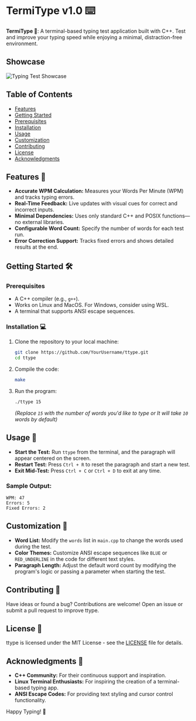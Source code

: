# TermiType v1.0 ⌨️

**TermiType 🚀**: A terminal-based typing test application built with C++. Test and improve your typing speed while enjoying a minimal, distraction-free environment.

## Showcase

![Typing Test Showcase](https://i.imgur.com/mYKjPvL.png)  

## Table of Contents

- [Features](#features-)
- [Getting Started](#getting-started-)
- [Prerequisites](#prerequisites)
- [Installation](#installation-)
- [Usage](#usage-)
- [Customization](#customization-)
- [Contributing](#contributing-)
- [License](#license-)
- [Acknowledgments](#acknowledgments-)

## Features 🚀

- **Accurate WPM Calculation:** Measures your Words Per Minute (WPM) and tracks typing errors.
- **Real-Time Feedback:** Live updates with visual cues for correct and incorrect inputs.
- **Minimal Dependencies:** Uses only standard C++ and POSIX functions—no external libraries.
- **Configurable Word Count:** Specify the number of words for each test run.
- **Error Correction Support:** Tracks fixed errors and shows detailed results at the end.

## Getting Started 🛠️

### Prerequisites

- A C++ compiler (e.g., `g++`).
- Works on Linux and MacOS. For Windows, consider using WSL.
- A terminal that supports ANSI escape sequences.

### Installation 💻

1. Clone the repository to your local machine:
   ```bash
   git clone https://github.com/YourUsername/ttype.git
   cd ttype
   ```

2. Compile the code:
   ```bash
   make 
   ```

3. Run the program:
   ```bash
   ./ttype 15
   ```
   *(Replace `15` with the number of words you'd like to type or It will take `10` words by default)*

## Usage 📖

- **Start the Test:** Run `ttype` from the terminal, and the paragraph will appear centered on the screen.
- **Restart Test:** Press `Ctrl + R` to reset the paragraph and start a new test.
- **Exit Mid-Test:** Press `Ctrl + C` or `Ctrl + D` to exit at any time.

### Sample Output:
```
WPM: 47
Errors: 5
Fixed Errors: 2
```

## Customization 🎨

- **Word List:** Modify the `words` list in `main.cpp` to change the words used during the test.
- **Color Themes:** Customize ANSI escape sequences like `BLUE` or `RED_UNDERLINE` in the code for different text styles.
- **Paragraph Length:** Adjust the default word count by modifying the program's logic or passing a parameter when starting the test.

## Contributing 🤝

Have ideas or found a bug? Contributions are welcome! Open an issue or submit a pull request to improve ttype.

## License 📝

ttype is licensed under the MIT License - see the [LICENSE](LICENSE) file for details.

## Acknowledgments 🙏

- **C++ Community:** For their continuous support and inspiration.
- **Linux Terminal Enthusiasts:** For inspiring the creation of a terminal-based typing app.
- **ANSI Escape Codes:** For providing text styling and cursor control functionality.

Happy Typing! 🚀
